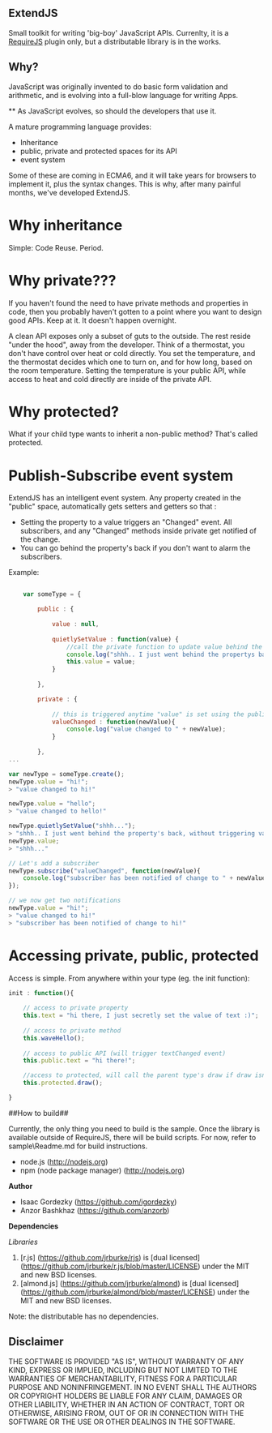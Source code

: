 ## ExtendJS

Small toolkit for writing 'big-boy' JavaScript APIs. Currenlty, it is a <a href="http://requirejs.org">RequireJS</a> plugin only, but a distributable library is in the works.

## Why? ##

JavaScript was originally invented to do basic form validation and arithmetic, and is evolving into a full-blow language for writing Apps.

** As JavaScript evolves, so should the developers that use it. 

A mature programming language provides:

- Inheritance
- public, private and protected spaces for its API
- event system

Some of these are coming in ECMA6, and it will take years for browsers to implement it, plus the syntax changes.
This is why, after many painful months, we've developed ExtendJS.

# Why inheritance

Simple: Code Reuse. Period.

# Why private???

If you haven't found the need to have private methods and properties in code, then you probably haven't gotten to a point where you want to design good APIs. Keep at it. It doesn't happen overnight.

A clean API exposes only a subset of guts to the outside. The rest reside "under the hood", away from the developer. 
Think of a thermostat, you don't have control over heat or cold directly. You set the temperature, and the thermostat decides which one to turn on, and for how long, based on the room temperature. Setting the temperature is your public API, while access to heat and cold directly are inside of the private API.

# Why protected?

What if your child type wants to inherit a non-public method? That's called protected.

# Publish-Subscribe event system

ExtendJS has an intelligent event system. Any property created in the "public" space, automatically gets setters and getters so that :

- Setting the property to a value triggers an "<propertyName>Changed" event. All subscribers, and any "<propertyName>Changed" methods inside private get notified of the change.
- You can go behind the property's back if you don't want to alarm the subscribers.

Example:


``` javascript

	var someType = {

		public : {
			
			value : null,
			
			quietlySetValue : function(value) {				
				//call the private function to update value behind the event's back
				console.log("shhh.. I just went behind the propertys back, without triggering valueChanged!!");
				this.value = value;
			}
			
		},

		private : {
			
			// this is triggered anytime "value" is set using the public API
			valueChanged : function(newValue){
				console.log("value changed to " + newValue);
			}
			
		},
...
```

``` javascript
var newType = someType.create();
newType.value = "hi!";
> "value changed to hi!"

newType.value = "hello";
> "value changed to hello!"

newType.quietlySetValue("shhh...");
> "shhh.. I just went behind the property's back, without triggering valueChanged!!"
newType.value;
> "shhh..."

// Let's add a subscriber
newType.subscribe("valueChanged", function(newValue){
	console.log("subscriber has been notified of change to " + newValue);
});

// we now get two notifications
newType.value = "hi!";
> "value changed to hi!"
> "subscriber has been notified of change to hi!"


```

# Accessing private, public, protected

Access is simple. From anywhere within your type (eg. the init function):

``` javascript
init : function(){
	
	// access to private property
	this.text = "hi there, I just secretly set the value of text :)";
	
	// access to private method
	this.waveHello();
	
	// access to public API (will trigger textChanged event)
	this.public.text = "hi there!"; 	

	//access to protected, will call the parent type's draw if draw isn't reimplemented by this type
	this.protected.draw(); 

}
```

##How to build##

Currently, the only thing you need to build is the sample. Once the library is available outside of RequireJS, there will be build scripts. For now, refer to sample\Readme.md for build instructions.

* node.js (http://nodejs.org)
* npm (node package manager) (http://nodejs.org)

**Author** 

* Isaac Gordezky (https://github.com/igordezky)
* Anzor Bashkhaz (https://github.com/anzorb)

**Dependencies**

*Libraries*

1. [r.js] (https://github.com/jrburke/rjs) is [dual licensed] (https://github.com/jrburke/r.js/blob/master/LICENSE) under the MIT and new BSD licenses.
2. [almond.js] (https://github.com/jrburke/almond) is [dual licensed] (https://github.com/jrburke/almond/blob/master/LICENSE) under the MIT and new BSD licenses.

Note: the distributable has no dependencies.

## Disclaimer

THE SOFTWARE IS PROVIDED "AS IS", WITHOUT WARRANTY OF ANY KIND, EXPRESS OR IMPLIED, INCLUDING BUT NOT LIMITED TO THE WARRANTIES OF MERCHANTABILITY, FITNESS FOR A PARTICULAR PURPOSE AND NONINFRINGEMENT. IN NO EVENT SHALL THE AUTHORS OR COPYRIGHT HOLDERS BE LIABLE FOR ANY CLAIM, DAMAGES OR OTHER LIABILITY, WHETHER IN AN ACTION OF CONTRACT, TORT OR OTHERWISE, ARISING FROM, OUT OF OR IN CONNECTION WITH THE SOFTWARE OR THE USE OR OTHER DEALINGS IN THE SOFTWARE.